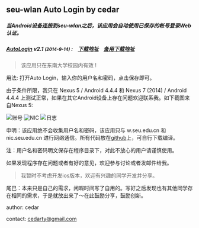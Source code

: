 ## seu-wlan Auto Login by cedar

##### 当Android设备连接到seu-wlan之后，该应用会自动使用已保存的帐号登录Web认证。

##### [AutoLogin](http://autologin.cedar.tk) v2.1 <small>(2014-9-14)</small> :&nbsp;&nbsp;&nbsp;&nbsp;[下载地址](http://cedar.qiniudn.com/AutoLogin-2.1.apk)&nbsp;&nbsp;&nbsp;&nbsp;[备用下载地址](http://cedarfile-cedarfile.stor.sinaapp.com/Software/AutoLogin/AutoLogin-2.1.apk)

> 该应用只在东南大学校园内有效 !

用法: 打开Auto Login，输入你的用户名和密码，点击保存即可。

由于条件所限，我只在 Nexus 5 / Android 4.4.4 和 Nexus 7 (2014) / Android 4.4.4 上测试正常，如果在其它Android设备上存在问题欢迎联系我。如下截图来自Nexus 5:

![账号](http://autologin.cedar.tk/account.png) ![NIC](http://autologin.cedar.tk/nic.png) ![日志](http://autologin.cedar.tk/log.png)

申明：该应用绝不会收集用户名和密码，该应用只与 w.seu.edu.cn 和 nic.seu.edu.cn 进行网络通信。所有代码放在[github](https://github.com/cedarwu/AutoLogin)上，可自行下载编译。

注：用户名和密码明文保存在程序目录下，对此不放心的用户请谨慎使用。

如果发现程序存在问题或者有好的意见，欢迎参与讨论或者发邮件给我。

> 我暂时不考虑开发ios版本，欢迎有兴趣的同学开发并分享。

尾巴：本来只是自己的需求，闲暇时间写了自用的。写好之后发现也有其他同学存在相同的需求，于是就放出来了～在此鼓励分享，鼓励创新。

author: cedar

contact: cedarty@gmail.com